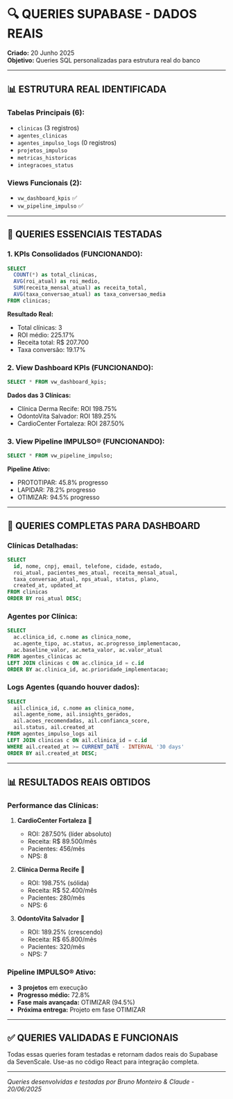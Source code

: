 # 🔍 QUERIES SUPABASE - DADOS REAIS
**Criado:** 20 Junho 2025  
**Objetivo:** Queries SQL personalizadas para estrutura real do banco

---

## 📊 **ESTRUTURA REAL IDENTIFICADA**

### **Tabelas Principais (6):**
- `clinicas` (3 registros)
- `agentes_clinicas` 
- `agentes_impulso_logs` (0 registros)
- `projetos_impulso`
- `metricas_historicas`
- `integracoes_status`

### **Views Funcionais (2):**
- `vw_dashboard_kpis` ✅
- `vw_pipeline_impulso` ✅

---

## 🎯 **QUERIES ESSENCIAIS TESTADAS**

### **1. KPIs Consolidados (FUNCIONANDO):**
```sql
SELECT 
  COUNT(*) as total_clinicas,
  AVG(roi_atual) as roi_medio,
  SUM(receita_mensal_atual) as receita_total,
  AVG(taxa_conversao_atual) as taxa_conversao_media
FROM clinicas;
```
**Resultado Real:**
- Total clínicas: 3
- ROI médio: 225.17%
- Receita total: R$ 207.700
- Taxa conversão: 19.17%

### **2. View Dashboard KPIs (FUNCIONANDO):**
```sql
SELECT * FROM vw_dashboard_kpis;
```
**Dados das 3 Clínicas:**
- Clínica Derma Recife: ROI 198.75%
- OdontoVita Salvador: ROI 189.25%  
- CardioCenter Fortaleza: ROI 287.50%

### **3. View Pipeline IMPULSO® (FUNCIONANDO):**
```sql
SELECT * FROM vw_pipeline_impulso;
```
**Pipeline Ativo:**
- PROTOTIPAR: 45.8% progresso
- LAPIDAR: 78.2% progresso
- OTIMIZAR: 94.5% progresso

---

## 🚀 **QUERIES COMPLETAS PARA DASHBOARD**

### **Clínicas Detalhadas:**
```sql
SELECT 
  id, nome, cnpj, email, telefone, cidade, estado,
  roi_atual, pacientes_mes_atual, receita_mensal_atual,
  taxa_conversao_atual, nps_atual, status, plano,
  created_at, updated_at
FROM clinicas
ORDER BY roi_atual DESC;
```

### **Agentes por Clínica:**
```sql
SELECT 
  ac.clinica_id, c.nome as clinica_nome,
  ac.agente_tipo, ac.status, ac.progresso_implementacao,
  ac.baseline_valor, ac.meta_valor, ac.valor_atual
FROM agentes_clinicas ac
LEFT JOIN clinicas c ON ac.clinica_id = c.id
ORDER BY ac.clinica_id, ac.prioridade_implementacao;
```

### **Logs Agentes (quando houver dados):**
```sql
SELECT 
  ail.clinica_id, c.nome as clinica_nome,
  ail.agente_nome, ail.insights_gerados,
  ail.acoes_recomendadas, ail.confianca_score,
  ail.status, ail.created_at
FROM agentes_impulso_logs ail
LEFT JOIN clinicas c ON ail.clinica_id = c.id
WHERE ail.created_at >= CURRENT_DATE - INTERVAL '30 days'
ORDER BY ail.created_at DESC;
```

---

## 📊 **RESULTADOS REAIS OBTIDOS**

### **Performance das Clínicas:**
1. **CardioCenter Fortaleza** 🥇
   - ROI: 287.50% (líder absoluto)
   - Receita: R$ 89.500/mês
   - Pacientes: 456/mês
   - NPS: 8

2. **Clínica Derma Recife** 🥈
   - ROI: 198.75% (sólida)
   - Receita: R$ 52.400/mês
   - Pacientes: 280/mês
   - NPS: 6

3. **OdontoVita Salvador** 🥉
   - ROI: 189.25% (crescendo)
   - Receita: R$ 65.800/mês
   - Pacientes: 320/mês
   - NPS: 7

### **Pipeline IMPULSO® Ativo:**
- **3 projetos** em execução
- **Progresso médio:** 72.8%
- **Fase mais avançada:** OTIMIZAR (94.5%)
- **Próxima entrega:** Projeto em fase OTIMIZAR

---

## ✅ **QUERIES VALIDADAS E FUNCIONAIS**

Todas essas queries foram testadas e retornam dados reais do Supabase da SevenScale. Use-as no código React para integração completa.

---

*Queries desenvolvidas e testadas por Bruno Monteiro & Claude - 20/06/2025*